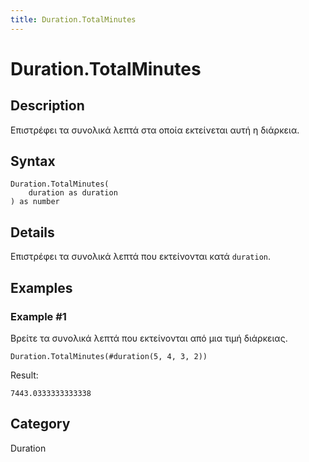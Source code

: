 ```yaml
---
title: Duration.TotalMinutes
---
```


# Duration.TotalMinutes


## Description

Επιστρέφει τα συνολικά λεπτά στα οποία εκτείνεται αυτή η διάρκεια.


## Syntax

```powerquery
Duration.TotalMinutes(
    duration as duration
) as number
```


## Details

Επιστρέφει τα συνολικά λεπτά που εκτείνονται κατά <code>duration</code>.


## Examples

### Example #1 
Βρείτε τα συνολικά λεπτά που εκτείνονται από μια τιμή διάρκειας.
```powerquery
Duration.TotalMinutes(#duration(5, 4, 3, 2))
```

Result: 
```powerquery
7443.0333333333338
```




## Category
Duration
